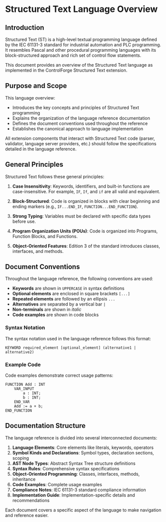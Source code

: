 # Structured Text Language Overview

## Introduction

Structured Text (ST) is a high-level textual programming language defined by the IEC 61131-3 standard for industrial automation and PLC programming. It resembles Pascal and other procedural programming languages with its block-structured approach and rich set of control flow statements.

This document provides an overview of the Structured Text language as implemented in the ControlForge Structured Text extension.

## Purpose and Scope

This language overview:

- Introduces the key concepts and principles of Structured Text programming
- Explains the organization of the language reference documentation
- Defines the document conventions used throughout the reference
- Establishes the canonical approach to language implementation

All extension components that interact with Structured Text code (parser, validator, language server providers, etc.) should follow the specifications detailed in the language reference.

## General Principles

Structured Text follows these general principles:

1. **Case Insensitivity**: Keywords, identifiers, and built-in functions are case-insensitive. For example, `IF`, `If`, and `if` are all valid and equivalent.

2. **Block-Structured**: Code is organized in blocks with clear beginning and ending markers (e.g., `IF...END_IF`, `FUNCTION...END_FUNCTION`).

3. **Strong Typing**: Variables must be declared with specific data types before use.

4. **Program Organization Units (POUs)**: Code is organized into Programs, Function Blocks, and Functions.

5. **Object-Oriented Features**: Edition 3 of the standard introduces classes, interfaces, and methods.

## Document Conventions

Throughout the language reference, the following conventions are used:

- **Keywords** are shown in `UPPERCASE` in syntax definitions
- **Optional elements** are enclosed in square brackets `[...]`
- **Repeated elements** are followed by an ellipsis `...`
- **Alternatives** are separated by a vertical bar `|`
- **Non-terminals** are shown in *italic*
- **Code examples** are shown in code blocks

### Syntax Notation

The syntax notation used in the language reference follows this format:

```
KEYWORD required_element [optional_element] (alternative1 | alternative2)
```

### Example Code

Code examples demonstrate correct usage patterns:

```
FUNCTION Add : INT
    VAR_INPUT
        a : INT;
        b : INT;
    END_VAR
    Add := a + b;
END_FUNCTION
```

## Documentation Structure

The language reference is divided into several interconnected documents:

1. **Language Elements**: Core elements like literals, keywords, operators
2. **Symbol Kinds and Declarations**: Symbol types, declaration sections, scoping
3. **AST Node Types**: Abstract Syntax Tree structure definitions
4. **Syntax Rules**: Comprehensive syntax specifications
5. **Object-Oriented Programming**: Classes, interfaces, methods, inheritance
6. **Code Examples**: Complete usage examples
7. **Compliance Notes**: IEC 61131-3 standard compliance information
8. **Implementation Guide**: Implementation-specific details and recommendations

Each document covers a specific aspect of the language to make navigation and reference easier.

